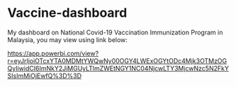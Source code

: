 # Vaccine-dashboard
My dashboard on National Covid-19 Vaccination Immunization Program in Malaysia, you may view using link below:

https://app.powerbi.com/view?r=eyJrIjoiOTcxYTA0MDMtYWQwNy00OGY4LWExOGYtODc4Mjk3OTMzOGQyIiwidCI6ImNkY2JiMGUyLTlmZWEtNGY1NC04NjcwLTY3MjcwNzc5N2FkYSIsImMiOjEwfQ%3D%3D
